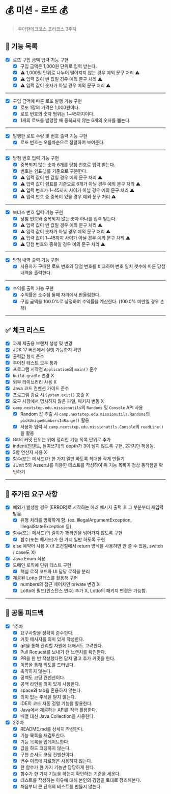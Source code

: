 # 💰 미션 - 로또 💰

> 우아한테크코스 프리코스 3주차

## 🚀 기능 목록

- [X] 로또 구입 금액 입력 기능 구현
    - [X] 구입 금액은 1,000원 단위로 입력 받는다.
    - [X] ⚠️ 1,000원 단위로 나누어 떨어지지 않는 경우 예외 문구 처리 ⚠️
    - [X] ⚠️ 입력 값이 빈 값일 경우 예외 문구 처리 ⚠️
    - [X] ⚠️ 입력 값이 숫자가 아닐 경우 예외 문구 처리 ⚠️

---

- [X] 구입 금액에 따른 로또 발행 기능 구현
    - [X] 로또 1장의 가격은 1,000원이다.
    - [X] 로또 번호의 숫자 범위는 1~45까지이다.
    - [X] 1개의 로또를 발행할 때 중복되지 않는 6개의 숫자를 뽑는다.

---

- [X] 발행한 로또 수량 및 번호 출력 기능 구현
    - [X] 로또 번호는 오름차순으로 정렬하여 보여준다.

---

- [X] 당첨 번호 입력 기능 구현
    - [X] 중복되지 않는 숫자 6개를 당첨 번호로 입력 받는다.
    - [X] 번호는 쉼표(,)를 기준으로 구분한다.
    - [X] ⚠️ 입력 값이 빈 값일 경우 예외 문구 처리 ⚠️
    - [X] ⚠️ 입력 값이 쉼표를 기준으로 6개가 아닐 경우 예외 문구 처리 ⚠️
    - [X] ⚠️ 입력 번호가 1~45까지 사이가 아닐 경우 예외 문구 처리 ⚠️
    - [X] ⚠️ 입력 번호 중 중복이 있을 경우 예외 문구 처리 ⚠️

---

- [X] 보너스 번호 입력 기능 구현
    - [X] 당첨 번호와 중복되지 않는 숫자 하나를 입력 받는다.
    - [X] ⚠️ 입력 값이 빈 값일 경우 예외 문구 처리 ⚠️
    - [X] ⚠️ 입력 값이 숫자가 아닐 경우 예외 문구 처리 ⚠️
    - [X] ⚠️ 입력 값이 1~45까지 사이가 아닐 경우 예외 문구 처리 ⚠️
    - [X] ⚠️ 당첨 번호와 중복일 경우 예외 문구 처리 ⚠️

---

- [X] 당첨 내역 출력 기능 구현
    - [X] 사용자가 구매한 로또 번호와 당첨 번호를 비교하여 번호 일치 갯수에 따른 당첨 내역을 출력한다.

---

- [X] 수익률 출력 기능 구현
    - [X] 수익률은 소수점 둘째 자리에서 반올림한다.
    - [X] 구입 금액을 100.0%로 상정하여 수익률을 계산한다. (100.0% 미만일 경우 손해)

---

## ✅ 체크 리스트

- [X] 과제 제출용 브랜치 생성 및 변경
- [X] JDK 17 버전에서 실행 가능한지 확인
- [X] 출력값 형식 준수
- [X] 주어진 테스트 모두 통과
- [X] 프로그램 시작점 `Application`의 `main()` 준수
- [X] `build.gradle` 변경 X
- [X] 외부 라이브러리 사용 X
- [X] Java 코드 컨벤션 가이드 준수
- [X] 프로그램 종료 시 `System.exit()` 호출 X
- [X] 요구 사항에서 명시하지 않은 파일, 패키지 변동 X
- [X] `camp.nextstep.edu.missionutils`의 `Randoms` 및 `Console` API 사용
    - [X] Random 값 추출 시 `camp.nextstep.edu.missionutils.Randoms`의 `pickUniqueNumbersInRange()` 활용
    - [X] 사용자 입력 시 `camp.nextstep.edu.missionutils.Console`의 `readLine()`을 활용
- [X] Git의 커밋 단위는 위에 정리한 기능 목록 단위로 추가
- [X] indent(인덴트, 들여쓰기)의 depth가 3이 넘지 않도록 구현, 2까지만 허용됨.
- [X] 3항 연산자 사용 X
- [X] 함수(또는 메서드)가 한 가지 일만 하도록 최대한 작게 만들기
- [X] JUnit 5와 AssertJ를 이용한 테스트를 작성하여 위 기능 목록이 정상 동작함을 확인하기

---

## 🚨 추가된 요구 사항

- [X] 예외가 발생할 경우 [ERROR]로 시작하는 에러 메시지 출력 후 그 부분부터 재입력 받음.
    - [X] 유형 처리를 명확하게 함. (ex. IllegalArgumentException, IllegalStateException 등)
- [X] 함수(또는 메서드)의 길이가 15라인을 넘어가지 않도록 구현
    - [X] 함수(또는 메서드)가 한 가지 일만 하도록 구현
- [X] else 예약어 사용 X (if 조건절에서 return 방식을 사용하면 안 쓸 수 있음, switch / case도 X)
- [X] Java Enum 적용
- [X] 도메인 로직에 단위 테스트 구현
    - [X] 핵심 로직 코드와 UI 담당 로직을 분리
- [X] 제공된 Lotto 클래스를 활용해 구현
    - [X] numbers의 접근 제어자인 private 변경 X
    - [X] Lotto에 필드(인스턴스 변수) 추가 X, Lotto의 패키지 변경은 가능함.

---

## 📮 공통 피드백

- [X] 1주차
    - [X] 요구사항을 정확히 준수한다.
    - [X] 커밋 메시지를 의미 있게 작성한다.
    - [X] git을 통해 관리할 자원에 대해서도 고려한다.
    - [X] Pull Request를 보내기 전 브랜치를 확인한다.
    - [X] PR을 한 번 작성했다면 닫지 말고 추가 커밋을 한다.
    - [X] 이름을 통해 의도를 드러낸다.
    - [X] 축약하지 않는다.
    - [X] 공백도 코딩 컨벤션이다.
    - [X] 공백 라인을 의미 있게 사용한다.
    - [X] space와 tab을 혼용하지 않는다.
    - [X] 의미 없는 주석을 달지 않는다.
    - [X] IDE의 코드 자동 정렬 기능을 활용한다.
    - [X] Java에서 제공하는 API를 적극 활용한다.
    - [X] 배열 대신 Java Collection을 사용한다.
- [X] 2주차
    - [X] README.md를 상세히 작성한다.
    - [X] 기능 목록을 재검토한다.
    - [X] 기능 목록을 업데이트한다.
    - [X] 값을 하드 코딩하지 않는다.
    - [X] 구현 순서도 코딩 컨벤션이다.
    - [X] 변수 이름에 자료형은 사용하지 않는다.
    - [X] 한 함수가 한 가지 기능만 담당하게 한다.
    - [X] 함수가 한 가지 기능을 하는지 확인하는 기준을 세운다.
    - [X] 테스트를 작성하는 이유에 대해 본인의 경험을 토대로 정리해본다.
    - [X] 처음부터 큰 단위의 테스트를 만들지 않는다.